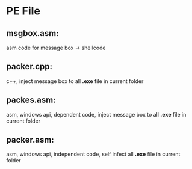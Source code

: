 # PE File

## msgbox.asm:
  asm code for message box -> shellcode

## packer.cpp:
  c++, inject message box to all **.exe** file in current folder

## packes.asm:
  asm, windows api, dependent code, inject message box to all **.exe** file in current folder
  
## packer.asm:
  asm, windows api, independent code, self infect all **.exe** file in current folder
